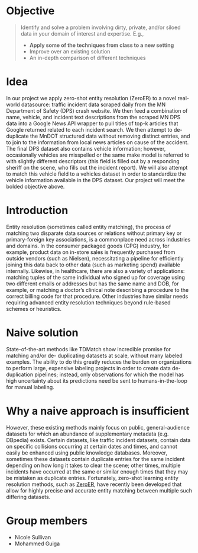 # Objective
> Identify and solve a problem involving dirty, private, and/or siloed data in your domain of interest and expertise. E.g.,
> * **Apply some of the techniques from class to a new setting**
> * Improve over an existing solution
> * An in-depth comparison of different techniques

# Idea

In our project we apply zero-shot entity resolution (ZeroER) to a novel real-world datasource: traffic incident data scraped daily from the MN Department of Safety (DPS) crash website. We then feed a combination of name, vehicle, and incident text descriptions from the scraped MN DPS data into a Google News API wrapper to pull titles of top-k articles that Google returned related to each incident search. We then attempt to de-duplicate the MnDOT structured data without removing distinct entries, and to join to the information from local news articles on cause of the accident. The final DPS dataset also contains vehicle information; however, occasionally vehicles are misspelled or the same make model is referred to with slightly different descriptors (this field is filled out by a responding sheriff on the scene, who fills out the incident report). We will also attempt to match this vehicle field to a vehicles dataset in order to standardize the vehicle information available in the DPS dataset. Our project will meet the bolded objective above.

# Introduction
Entity resolution (sometimes called entity matching), the process of matching two disparate data sources or relations without primary key or primary-foreign key associations, is a commonplace need across industries and domains. In the consumer packaged goods (CPG) industry, for example, product data on in-store sales is frequently purchased from outside vendors (such as Nielsen), necessitating a pipeline for efficiently joining this data back to other data (such as marketing spend) available internally. Likewise, in healthcare, there are also a variety of applications: matching tuples of the same individual who signed up for coverage using two different emails or addresses but has the same name and DOB, for example, or matching a doctor’s clinical note describing a procedure to the correct billing code for that procedure. Other industries have similar needs requiring advanced entity resolution techniques beyond rule-based schemes or heuristics.

# Naive solution
State-of-the-art methods like TDMatch show incredible promise for matching and/or de- duplicating datasets at scale, without many labeled examples. The ability to do this greatly reduces the burden on organizations to perform large, expensive labeling projects in order to create data de-duplication pipelines; instead, only observations for which the model has high uncertainty about its predictions need be sent to humans-in-the-loop for manual labeling.

# Why a naive approach is insufficient
However, these existing methods mainly focus on public, general-audience datasets for which an abundance of supplementary metadata (e.g. DBpedia) exists. Certain datasets, like traffic incident datasets, contain data on specific collisions occurring at certain dates and times, and cannot easily be enhanced using public knowledge databases. Moreover, sometimes these datasets contain duplicate entries for the same incident depending on how long it takes to clear the scene; other times, multiple incidents have occurred at the same or similar enough times that they may be mistaken as duplicate entries. Fortunately, zero-shot learning entity resolution methods, such as [ZeroER](https://github.com/chu-data-lab/zeroer), have recently been developed that allow for highly precise and accurate entity matching between multiple such differing datasets.

# Group members
* Nicole Sullivan
* Mohammed Guiga
